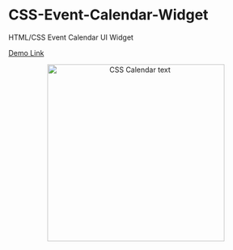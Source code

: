 # CSS-Event-Calendar-Widget
HTML/CSS Event Calendar UI Widget

[Demo Link](bit.ly/2ooqflr)

<p align="center">
  <img src="https://i.imgur.com/5uZ3gFJ.png" width="350" title="CSS Calendar text">
</p>
